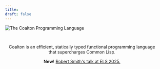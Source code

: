 ```yaml
---
title:
draft: false
---
```


![The Coalton Programming Language](/site-images/coalton-logotype-gray.svg)

&nbsp;

<p align="center">Coalton is an efficient, statically typed functional programming language that supercharges Common Lisp.</p>

<p align="center"><b>New!</b> <a href="https://www.youtube.com/watch?v=of92m4XNgrM">Robert Smith's talk at ELS 2025.</a></p>
